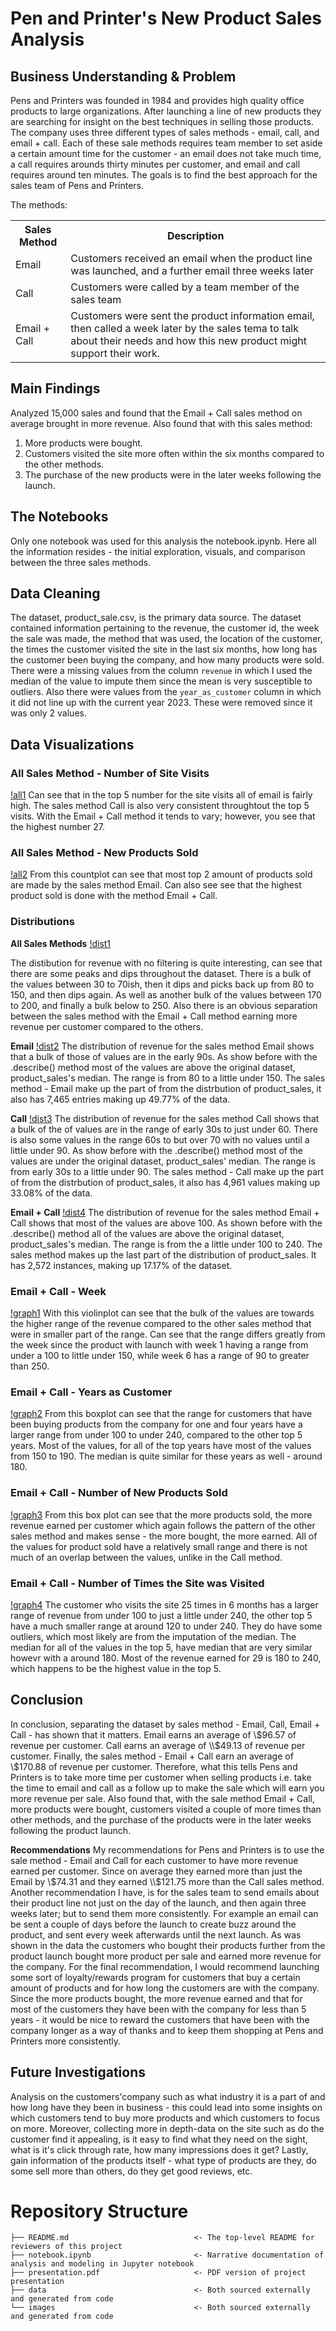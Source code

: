 # Pen and Printer's New Product Sales Analysis

## Business Understanding & Problem
Pens and Printers was founded in 1984 and provides high quality office products to large organizations. After launching a line of new products they are searching for insight on the best techniques in selling those products. The company uses three different types of sales methods - email, call, and email + call. Each of these sale methods requires team member to set aside a certain amount time for the customer - an email does not take much time, a call requires arounds thirty minutes per customer, and email and call requires around ten minutes. The goals is to find the best approach for the sales team of Pens and Printers. 

The methods:
<table>
    <tr>
        <th>Sales Method</th>
        <th>Description</th>
    </tr>
        <td>Email</td>
        <td>Customers received an email when the product line was launched, and a further email three weeks later</td>
    <tr>
        <td>Call</td>
        <td>Customers were called by a team member of the sales team</td>
    </tr>
    <tr>
        <td>Email + Call</td>
        <td>Customers were sent the product information email, then called a week later by the sales tema to talk about their needs and how this new product might support their work.</td>
    </tr>
</table>

## Main Findings 
Analyzed 15,000 sales and found that the Email + Call sales method on average brought in more revenue. Also found that with this sales method:
1. More products were bought.
2. Customers visited the site more often within the six months compared to the other methods.
3. The purchase of the new products were in the later weeks following the launch.

## The Notebooks
Only one notebook was used for this analysis the notebook.ipynb. Here all the information resides - the initial exploration, visuals, and comparison between the three sales methods.

## Data Cleaning
The dataset, product_sale.csv, is the primary data source. The dataset contained information pertaining to the revenue, the customer id, the week the sale was made, the method that was used, the location of the customer, the times the customer visited the site in the last six months, how long has the customer been buying the company, and how many products were sold. There were a missing values from the column `revenue` in which I used the median of the value to impute them since the mean is very susceptible to outliers. Also there were values from the `year_as_customer` column in which it did not line up with the current year 2023. These were removed since it was only 2 values. 

## Data Visualizations

### All Sales Method - Number of Site Visits
[!all1](./images/site_visits.png)
Can see that in the top 5 number for the site visits all of email is fairly high. The sales method Call is also very consistent throughtout the top 5 visits. With the Email + Call method it tends to vary; however, you see that the highest number 27. 

### All Sales Method - New Products Sold
[!all2](./images/site_visits.png)
From this countplot can see that most top 2 amount of products sold are made by the sales method Email. Can also see see that the highest product sold is done with the method Email + Call. 

### Distributions 

<b>All Sales Methods</b>
[!dist1](./images/all_distribution.png)

The distibution for revenue with no filtering is quite interesting, can see that there are some peaks and dips throughout the dataset. There is a bulk of the values between 30 to 70ish, then it dips and picks back up from 80 to 150, and then dips again. As well as another bulk of the values between 170 to 200, and finally a bulk below to 250. Also there is an obvious separation between the sales method with the Email + Call method earning more revenue per customer compared to the others. 

<b>Email</b>
[!dist2](./images/email_dist.png)
The distribution of revenue for the sales method Email shows that a bulk of those of values are in the early 90s. As show before with the .describe() method most of the values are above the original dataset, product_sales's median. The range is from 80 to a little under 150. The sales method - Email make up the part of from the distrbution of product_sales, it also has 7,465 entries making up 49.77% of the data.

<b>Call</b>
[!dist3](./images/call_dist.png)
The distribution of revenue for the sales method Call shows that a bulk of the of values are in the range of early 30s to just under 60. There is also some values in the range 60s to but over 70 with no values until a little under 90. As show before with the .describe() method most of the values are under the original dataset, product_sales' median. The range is from early 30s to a little under 90. The sales method - Call make up the part of from the distrbution of product_sales, it also has 4,961 values making up 33.08% of the data.

<b>Email + Call</b>
[!dist4](./images/emailCall_dist.png)
The distribution of revenue for the sales method Email + Call shows that most of the values are above 100. As shown before with the .describe() method all of the values are above the original dataset, product_sales's median. The range is from the a little under 100 to 240. The sales method makes up the last part of the distribution of product_sales. It has 2,572 instances, making up 17.17% of the dataset. 

### Email + Call - Week
[!graph1](./images/week_ec.png)
With this violinplot can see that the bulk of the values are towards the higher range of the revenue compared to the other sales method that were in smaller part of the range. Can see that the range differs greatly from the week since the product with launch with week 1 having a range from under a 100 to little under 150, while week 6 has a range of 90 to greater than 250.

### Email + Call - Years as Customer
[!graph2](./images/years_ec.png)
From this boxplot can see that the range for customers that have been buying products from the company for one and four years have a larger range from under 100 to under 240, compared to the other top 5 years. Most of the values, for all of the top years have most of the values from 150 to 190. The median is quite similar for these years as well - around 180. 

### Email + Call - Number of New Products Sold
[!graph3](./images/productsSold_ec.png)
From this box plot can see that the more products sold, the more revenue earned per customer which again follows the pattern of the other sales method and makes sense - the more bought, the more earned. All of the values for product sold have a relatively small range and there is not much of an overlap between the values, unlike in the Call method.


### Email + Call - Number of Times the Site was Visited
[!graph4](./images/visits_ec.png)
The customer who visits the site 25 times in 6 months has a larger range of revenue from under 100 to just a little under 240, the other top 5 have a much smaller range at around 120 to under 240. They do have some outliers, which most likely are from the imputation of the median. The median for all of the values in the top 5, have median that are very similar howevr with a around 180. Most of the revenue earned for 29 is 180 to 240, which happens to be the highest value in the top 5. 

## Conclusion
In conclusion, separating the dataset by sales method - Email, Call, Email + Call - has shown that it matters. Email earns an average of \\$96.57 of revenue per customer. Call earns an average of \\$49.13 of revenue per customer. Finally, the sales method - Email + Call earn an average of \\$170.88 of revenue per customer. Therefore, what this tells Pens and Printers is to take more time per customer when selling products i.e. take the time to email and call as a follow up to make the sale which will earn you more revenue per sale. Also found that, with the sale method Email + Call, more products were bought, customers visited a couple of more times than other methods, and the purchase of the products were in the later weeks following the product launch. 

<b>Recommendations</b>
My recommendations for Pens and Printers is to use the sale method - Email and Call for each customer to have more revenue earned per customer. Since on average they earned more than just the Email by \\$74.31 and they earned \\$121.75 more than the Call sales method. Another recommendation I have, is for the sales team to send emails about their product line not just on the day of the launch, and then again three weeks later; but to send them more consistently. For example an email can be sent a couple of days before the launch to create buzz around the product, and sent every week afterwards until the next launch. As was shown in the data the customers who bought their products further from the product launch bought more product per sale and earned more revenue for the company. For the final recommendation, I would recommend launching some sort of loyalty/rewards program for customers that buy a certain amount of products and for how long the customers are with the company. Since the more products bought, the more revenue earned and that for most of the customers they have been with the company for less than 5 years - it would be nice to reward the customers that have been with the company longer as a way of thanks and to keep them shopping at Pens and Printers more consistently.


## Future Investigations 
Analysis on the customers'company such as what industry it is a part of and how long have they been in business - this could lead into some insights on which customers tend to buy more products and which customers to focus on more. Moreover, collecting more in depth-data on the site such as do the customer find it appealing, is it easy to find what they need on the sight, what is it's click through rate, how many impressions does it get? Lastly, gain information of the products itself - what type of products are they, do some sell more than others, do they get good reviews, etc. 

# Repository Structure 
```
├── README.md                            <- The top-level README for reviewers of this project
├── notebook.ipynb                       <- Narrative documentation of analysis and modeling in Jupyter notebook
├── presentation.pdf                     <- PDF version of project presentation
├── data                                 <- Both sourced externally and generated from code
└── images                               <- Both sourced externally and generated from code
```